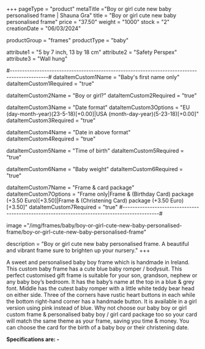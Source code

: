 +++
pageType = "product"
metaTitle ="Boy or girl cute new baby personalised frame | Shauna Gra"
title = "Boy or girl cute new baby personalised frame"
price = "37.50"
weight = "1000"
stock = "2"
creationDate = "06/03/2024"

productGroup = "frames"
productType = "baby"
 
attribute1 = "5 by 7 inch, 13 by 18 cm" 
attribute2 = "Safety Perspex"
attribute3 = "Wall hung"

#---------------------------------------------------------------------------------------------#
dataItemCustom1Name = "Baby's first name only"
dataItemCustom1Required = "true"

dataItemCustom2Name = "Boy or girl?"
dataItemCustom2Required = "true"

dataItemCustom3Name = "Date format"
dataItemCustom3Options = "EU (day-month-year)(23-5-18)[+0.00]|USA (month-day-year)(5-23-18)[+0.00]"
dataItemCustom3Required = "true"

dataItemCustom4Name = "Date in above format"
dataItemCustom4Required = "true"

dataItemCustom5Name = "Time of birth"
dataItemCustom5Required = "true"

dataItemCustom6Name = "Baby weight"
dataItemCustom6Required = "true"

dataItemCustom7Name = "Frame & card package"
dataItemCustom7Options = "Frame only|Frame & (Birthday Card) package (+3.50 Euro)[+3.50]|Frame & (Christening Card) package (+3.50 Euro)[+3.50]"
dataItemCustom7Required = "true"
#---------------------------------------------------------------------------------------------#

image ="/img/frames/baby/boy-or-girl-cute-new-baby-personalised-frame/boy-or-girl-cute-new-baby-personalised-frame"
 
description = "Boy or girl cute new baby personalised frame. A beautiful and vibrant frame sure to brighten up your nursery."
+++

A sweet and personalised baby boy frame which is handmade in Ireland. This custom baby frame has a cute blue baby romper / bodysuit. This perfect customised gift frame is suitable for your son, grandson, nephew or any baby boy’s bedroom. It has the baby’s name at the top in a blue & grey font. Middle has the cutest baby romper with a little white teddy bear head on either side. Three of the corners have rustic heart buttons in each while the bottom right-hand corner has a handmade button. It is available in a girl version using pink instead of blue. Why not choose our baby boy or girl custom frame & personalised baby boy / girl card package too so your card will match the same theme as your frame, saving you time & money. You can choose the card for the birth of a baby boy or their christening date.

**Specifications are: -**
